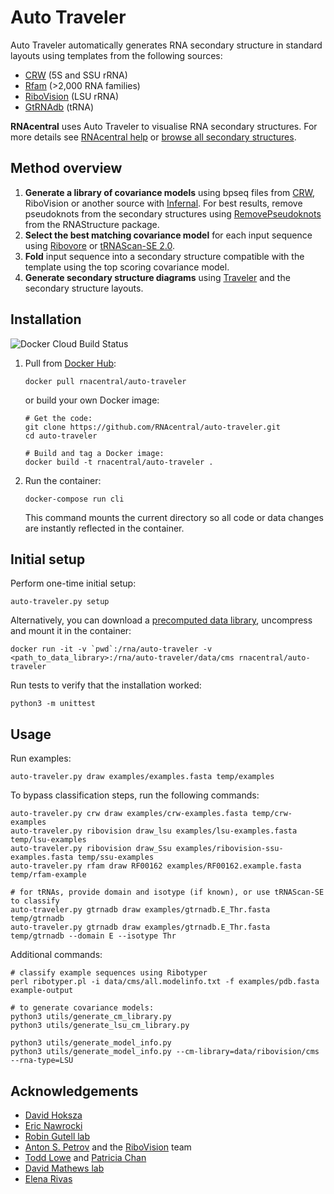 
# Auto Traveler

Auto Traveler automatically generates RNA secondary structure in standard layouts using templates from the following sources:

 - [CRW](http://www.rna.ccbb.utexas.edu) (5S and SSU rRNA)
 - [Rfam](https://rfam.org) (>2,000 RNA families)
 - [RiboVision](http://apollo.chemistry.gatech.edu/RiboVision/#) (LSU rRNA)
 - [GtRNAdb](http://gtrnadb.ucsc.edu) (tRNA)

**RNAcentral** uses Auto Traveler to visualise RNA secondary structures. For more details see [RNAcentral help](https://rnacentral.org/help/secondary-structure) or [browse all secondary  structures](https://rnacentral.org/search?q=has_secondary_structure:%22True%22).

## Method overview

1. **Generate a library of covariance models** using bpseq files from [CRW](http://www.rna.icmb.utexas.edu/DAT/3C/Structure/index.php), RiboVision or another source with [Infernal](http://eddylab.org/infernal/). For best results, remove pseudoknots from the secondary structures using [RemovePseudoknots](https://rna.urmc.rochester.edu/Text/RemovePseudoknots.html) from the RNAStructure package.
1. **Select the best matching covariance model** for each input sequence
using [Ribovore](https://github.com/nawrockie/ribovore) or [tRNAScan-SE 2.0](http://lowelab.ucsc.edu/tRNAscan-SE/).
1. **Fold** input sequence into a secondary structure compatible with the template
using the top scoring covariance model.
1. **Generate secondary structure diagrams** using [Traveler](https://github.com/davidhoksza/traveler) and the secondary structure layouts.

## Installation

![Docker Cloud Build Status](https://img.shields.io/docker/cloud/build/rnacentral/auto-traveler)

1. Pull from [Docker Hub](https://hub.docker.com/r/rnacentral/auto-traveler):

    ```
    docker pull rnacentral/auto-traveler
    ```

    or build your own Docker image:

    ```
    # Get the code:
    git clone https://github.com/RNAcentral/auto-traveler.git
    cd auto-traveler

    # Build and tag a Docker image:
    docker build -t rnacentral/auto-traveler .
    ```

2. Run the container:

    ```
    docker-compose run cli
    ```

    This command mounts the current directory so all code or data changes are instantly reflected in the container.

## Initial setup

Perform one-time initial setup:

```
auto-traveler.py setup
```

Alternatively, you can download a [precomputed data library](https://www.dropbox.com/s/ypx64w3vfa8z219/cms.tar.gz?dl=0), uncompress and mount it in the container:

```
docker run -it -v `pwd`:/rna/auto-traveler -v <path_to_data_library>:/rna/auto-traveler/data/cms rnacentral/auto-traveler
```

Run tests to verify that the installation worked:
```
python3 -m unittest
```

## Usage

Run examples:

```
auto-traveler.py draw examples/examples.fasta temp/examples
```

To bypass classification steps, run the following commands:
```
auto-traveler.py crw draw examples/crw-examples.fasta temp/crw-examples
auto-traveler.py ribovision draw_lsu examples/lsu-examples.fasta temp/lsu-examples
auto-traveler.py ribovision draw_Ssu examples/ribovision-ssu-examples.fasta temp/ssu-examples
auto-traveler.py rfam draw RF00162 examples/RF00162.example.fasta temp/rfam-example

# for tRNAs, provide domain and isotype (if known), or use tRNAScan-SE to classify
auto-traveler.py gtrnadb draw examples/gtrnadb.E_Thr.fasta temp/gtrnadb
auto-traveler.py gtrnadb draw examples/gtrnadb.E_Thr.fasta temp/gtrnadb --domain E --isotype Thr
```

Additional commands:

```
# classify example sequences using Ribotyper
perl ribotyper.pl -i data/cms/all.modelinfo.txt -f examples/pdb.fasta example-output

# to generate covariance models:
python3 utils/generate_cm_library.py
python3 utils/generate_lsu_cm_library.py

python3 utils/generate_model_info.py
python3 utils/generate_model_info.py --cm-library=data/ribovision/cms --rna-type=LSU
```

## Acknowledgements

- [David Hoksza](https://github.com/davidhoksza)
- [Eric Nawrocki](https://github.com/nawrockie)
- [Robin Gutell lab](http://www.rna.ccbb.utexas.edu)
- [Anton S. Petrov](https://cool.gatech.edu/people/petrov-anton) and the [RiboVision](http://apollo.chemistry.gatech.edu/RiboVision/#) team
- [Todd Lowe](https://users.soe.ucsc.edu/~lowe/) and [Patricia Chan](https://www.soe.ucsc.edu/people/pchan)
- [David Mathews lab](http://rna.urmc.rochester.edu/RNAstructure.html)
- [Elena Rivas](https://twitter.com/RivasElenaRivas)
